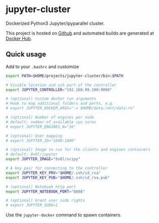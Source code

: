 jupyter-cluster
===============

Dockerized Python3 Jupyter/ipyparallel cluster.

This project is hosted on [Github](https://github.com/0x0L/jupyter-cluster) and automated builds are generated at [Docker Hub](https://hub.docker.com/r/0x0l).

Quick usage
-----------

Add to your `.bashrc` and customize
```sh
export PATH=$HOME/projects/jupyter-cluster/bin:$PATH

# Visible location and ssh port of the controller
export JUPYTER_CONTROLLER="192.168.99.100:9000"

# (optional) Custom docker run arguments
# Hook to map additional folders and ports, e.g.
# export JUPYTER_DOCKER_ARGS="-v $HOME/data:/mnt/data:ro"

# (optional) Number of engines per node
# default: number of available cpu cores
# export JUPYTER_ENGINES_N="16"

# (optional) User mapping
# export JUPYTER_ID="1000:1000"

# (optional) Image to run for the clients and engines containers
# default: 0x0l/jupyter
export JUPYTER_IMAGE="0x0l/scipy"

# A key pair for connecting to the controller
export JUPYTER_KEY_PRV="$HOME/.ssh/id_rsa"
export JUPYTER_KEY_PUB="$HOME/.ssh/id_rsa.pub"

# (optional) Notebook http port
export JUPYTER_NOTEBOOK_PORT="8888"

# (optional) Grant user sudo rights
# export JUPYTER_SUDO=1
```

Use the `jupyter-docker` command to spawn containers.
